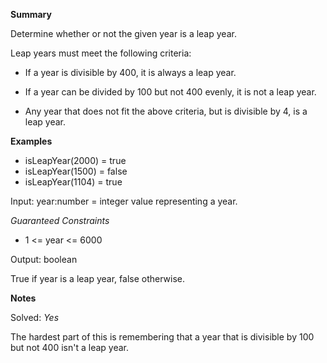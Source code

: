 **Summary**

Determine whether or not the given year is a leap year. 

Leap years must meet the following criteria: 

- If a year is divisible by 400, it is always a leap year.

- If a year can be divided by 100 but not 400 evenly, it is not a leap year.

- Any year that does not fit the above criteria, but is divisible by 4, is a leap year. 

**Examples**

- isLeapYear(2000) = true
- isLeapYear(1500) = false
- isLeapYear(1104) = true

Input: year:number = integer value representing a year. 

*Guaranteed Constraints*
- 1 <= year <= 6000

Output: boolean

True if year is a leap year, false otherwise. 

**Notes**

Solved: *Yes*

The hardest part of this is remembering that a year that is divisible by 100 but not 400
isn't a leap year. 